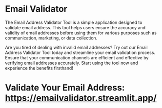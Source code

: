 # Email Validator

The Email Address Validator Tool is a simple application designed to validate email address. This tool helps users ensure the accuracy and validity of email addresses before using them for various purposes such as communication, marketing, or data collection.

Are you tired of dealing with invalid email addresses? Try out our Email Address Validator Tool today and streamline your email validation process. Ensure that your communication channels are efficient and effective by verifying email addresses accurately. Start using the tool now and experience the benefits firsthand!

# Validate Your Email Address: https://emailvalidator.streamlit.app/
